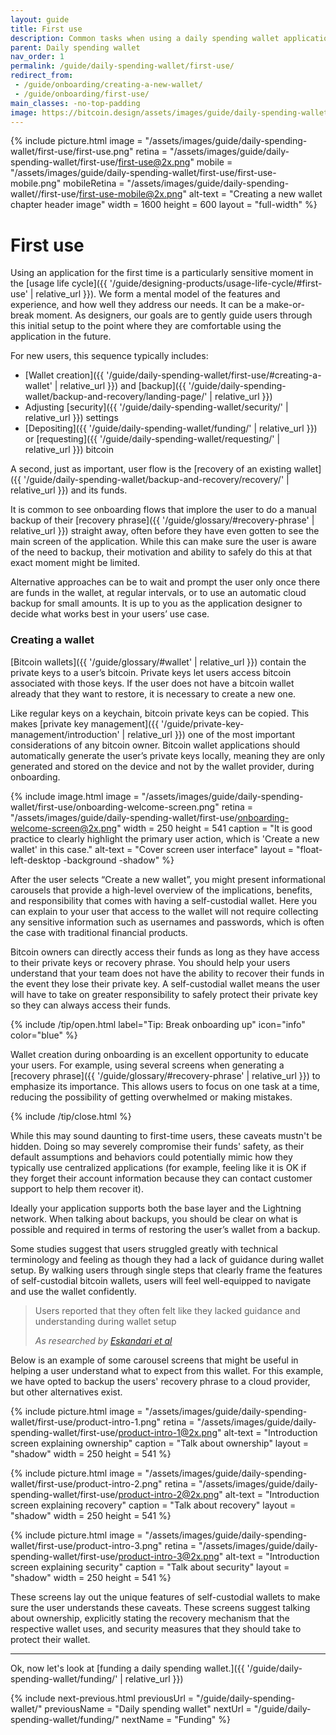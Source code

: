```yaml
---
layout: guide
title: First use
description: Common tasks when using a daily spending wallet application for the first time.
parent: Daily spending wallet
nav_order: 1
permalink: /guide/daily-spending-wallet/first-use/
redirect_from:
 - /guide/onboarding/creating-a-new-wallet/
 - /guide/onboarding/first-use/
main_classes: -no-top-padding
image: https://bitcoin.design/assets/images/guide/daily-spending-wallet/first-use/first-use-preview.png
---
```


<!--

Editor's notes

This chapter covers backing up wallet data via a cloud provider.

Illustration sources
- https://www.figma.com/file/qr4P17z6WSPADm6oW0cKw2/?node-id=0%3A1

-->

{% include picture.html
   image = "/assets/images/guide/daily-spending-wallet/first-use/first-use.png"
   retina = "/assets/images/guide/daily-spending-wallet/first-use/first-use@2x.png"
   mobile = "/assets/images/guide/daily-spending-wallet/first-use/first-use-mobile.png"
   mobileRetina = "/assets/images/guide/daily-spending-wallet//first-use/first-use-mobile@2x.png"
   alt-text = "Creating a new wallet chapter header image"
   width = 1600
   height = 600
   layout = "full-width"
%}

# First use

Using an application for the first time is a particularly sensitive moment in the [usage life cycle]({{ '/guide/designing-products/usage-life-cycle/#first-use' | relative_url }}). We form a mental model of the features and experience, and how well they address our needs. It can be a make-or-break moment. As designers, our goals are to gently guide users through this initial setup to the point where they are comfortable using the application in the future.

For new users, this sequence typically includes:
- [Wallet creation]({{ '/guide/daily-spending-wallet/first-use/#creating-a-wallet' | relative_url }}) and [backup]({{ '/guide/daily-spending-wallet/backup-and-recovery/landing-page/' | relative_url }})
- Adjusting [security]({{ '/guide/daily-spending-wallet/security/' | relative_url }}) settings
- [Depositing]({{ '/guide/daily-spending-wallet/funding/' | relative_url }}) or [requesting]({{ '/guide/daily-spending-wallet/requesting/' | relative_url }}) bitcoin

A second, just as important, user flow is the [recovery of an existing wallet]({{ '/guide/daily-spending-wallet/backup-and-recovery/recovery/' | relative_url }}) and its funds.

It is common to see onboarding flows that implore the user to do a manual backup of their [recovery phrase]({{ '/guide/glossary/#recovery-phrase' | relative_url }}) straight away, often before they have even gotten to see the main screen of the application. While this can make sure the user is aware of the need to backup, their motivation and ability to safely do this at that exact moment might be limited.

Alternative approaches can be to wait and prompt the user only once there are funds in the wallet, at regular intervals, or to use an automatic cloud backup for small amounts. It is up to you as the application designer to decide what works best in your users’ use case.

### Creating a wallet

[Bitcoin wallets]({{ '/guide/glossary/#wallet' | relative_url }}) contain the private keys to a user’s bitcoin. Private keys let users access bitcoin associated with those keys. If the user does not have a bitcoin wallet already that they want to restore, it is necessary to create a new one.

Like regular keys on a keychain, bitcoin private keys can be copied. This makes [private key management]({{ '/guide/private-key-management/introduction' | relative_url }}) one of the most important considerations of any bitcoin owner. Bitcoin wallet applications should automatically generate the user’s private keys locally, meaning they are only generated and stored on the device and not by the wallet provider, during onboarding.

<div class="center" markdown="1">

{% include image.html
   image = "/assets/images/guide/daily-spending-wallet/first-use/onboarding-welcome-screen.png"
   retina = "/assets/images/guide/daily-spending-wallet/first-use/onboarding-welcome-screen@2x.png"
   width = 250
   height = 541
   caption = "It is good practice to clearly highlight the primary user action, which is 'Create a new wallet' in this case."
   alt-text = "Cover screen user interface"
   layout = "float-left-desktop -background -shadow"
%}

After the user  selects “Create a new wallet”, you might present informational carousels that provide a high-level overview of the implications, benefits, and responsibility that comes with having a self-custodial wallet. Here you can explain to your user that access to the wallet will not require collecting any sensitive information such as usernames and passwords, which is often the case with traditional financial products.

Bitcoin owners can directly access their funds as long as they have access to their private keys or recovery phrase. You should help your users understand that your team does not have the ability to recover their funds in the event they lose their private key. A self-custodial wallet means the user will have to take on greater responsibility to safely protect their private key so they can always access their funds.

</div>

{% include /tip/open.html label="Tip: Break onboarding up" icon="info" color="blue" %}

Wallet creation during onboarding is an excellent opportunity to educate your users. For example, using several screens when generating a  [recovery phrase]({{ '/guide/glossary/#recovery-phrase' | relative_url }}) to emphasize its importance. This allows users to focus on one task at a time, reducing the possibility of getting overwhelmed or making mistakes.

{% include /tip/close.html %}


While this may sound daunting to first-time users, these caveats mustn't be hidden. Doing so may severely compromise their funds' safety, as their default assumptions and behaviors could potentially mimic how they typically use centralized applications (for example, feeling like it is OK if they forget their account information because they can contact customer support to help them recover it).

Ideally your application supports both the base layer and the Lightning network. When talking about backups, you should be clear on what is possible and required in terms of restoring the user’s wallet from a backup.

Some studies suggest that users struggled greatly with technical terminology and feeling as though they had a lack of guidance during wallet setup. By walking users through single steps that clearly frame the features of self-custodial bitcoin wallets, users will feel well-equipped to navigate and use the wallet confidently.

> Users reported that they often felt like they lacked guidance and understanding during wallet setup
>
> <cite>As researched by <a href="https://arxiv.org/pdf/1802.04351.pdf">Eskandari et al</a></cite>

Below is an example of some carousel screens that might be useful in helping a user understand what to expect from this wallet. For this example, we have opted to backup the users' recovery phrase to a cloud provider, but other alternatives exist.

<div class="image-slide-gallery">

{% include picture.html
   image = "/assets/images/guide/daily-spending-wallet/first-use/product-intro-1.png"
   retina = "/assets/images/guide/daily-spending-wallet/first-use/product-intro-1@2x.png"
   alt-text = "Introduction screen explaining ownership"
   caption = "Talk about ownership"
   layout = "shadow"
   width = 250
   height = 541
%}

{% include picture.html
   image = "/assets/images/guide/daily-spending-wallet/first-use/product-intro-2.png"
   retina = "/assets/images/guide/daily-spending-wallet/first-use/product-intro-2@2x.png"
   alt-text = "Introduction screen explaining recovery"
   caption = "Talk about recovery"
   layout = "shadow"
   width = 250
   height = 541
%}

{% include picture.html
   image = "/assets/images/guide/daily-spending-wallet/first-use/product-intro-3.png"
   retina = "/assets/images/guide/daily-spending-wallet/first-use/product-intro-3@2x.png"
   alt-text = "Introduction screen explaining security"
   caption = "Talk about security"
   layout = "shadow"
   width = 250
   height = 541
%}

</div>

 These screens lay out the unique features of self-custodial wallets to make sure the user understands these caveats. These screens suggest talking about ownership, explicitly stating the recovery mechanism that the respective wallet uses, and security measures that they should take to protect their wallet.

---

Ok, now let's look at [funding a daily spending wallet.]({{ '/guide/daily-spending-wallet/funding/' | relative_url }})

{% include next-previous.html
   previousUrl = "/guide/daily-spending-wallet/"
   previousName = "Daily spending wallet"
   nextUrl = "/guide/daily-spending-wallet/funding/"
   nextName = "Funding"
%}
